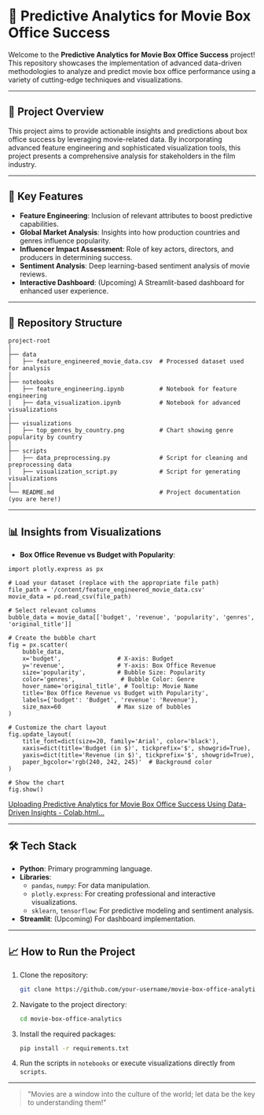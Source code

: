 # 🎥 Predictive Analytics for Movie Box Office Success

Welcome to the **Predictive Analytics for Movie Box Office Success** project! This repository showcases the implementation of advanced data-driven methodologies to analyze and predict movie box office performance using a variety of cutting-edge techniques and visualizations.

---

## 📜 Project Overview
This project aims to provide actionable insights and predictions about box office success by leveraging movie-related data. By incorporating advanced feature engineering and sophisticated visualization tools, this project presents a comprehensive analysis for stakeholders in the film industry.

---

## 🧩 Key Features
- **Feature Engineering**: Inclusion of relevant attributes to boost predictive capabilities.
- **Global Market Analysis**: Insights into how production countries and genres influence popularity.
- **Influencer Impact Assessment**: Role of key actors, directors, and producers in determining success.
- **Sentiment Analysis**: Deep learning-based sentiment analysis of movie reviews.
- **Interactive Dashboard**: (Upcoming) A Streamlit-based dashboard for enhanced user experience.

---

## 📂 Repository Structure
```
project-root
│
├── data
│   ├── feature_engineered_movie_data.csv  # Processed dataset used for analysis
│
├── notebooks
│   ├── feature_engineering.ipynb          # Notebook for feature engineering
│   ├── data_visualization.ipynb           # Notebook for advanced visualizations
│
├── visualizations
│   ├── top_genres_by_country.png          # Chart showing genre popularity by country
│
├── scripts
│   ├── data_preprocessing.py              # Script for cleaning and preprocessing data
│   ├── visualization_script.py            # Script for generating visualizations
│
└── README.md                              # Project documentation (you are here!)
```

---

## 📊 Insights from Visualizations
- **Box Office Revenue vs Budget with Popularity**:
~~~
import plotly.express as px

# Load your dataset (replace with the appropriate file path)
file_path = '/content/feature_engineered_movie_data.csv'
movie_data = pd.read_csv(file_path)

# Select relevant columns
bubble_data = movie_data[['budget', 'revenue', 'popularity', 'genres', 'original_title']]

# Create the bubble chart
fig = px.scatter(
    bubble_data,
    x='budget',                # X-axis: Budget
    y='revenue',               # Y-axis: Box Office Revenue
    size='popularity',         # Bubble Size: Popularity
    color='genres',             # Bubble Color: Genre
    hover_name='original_title', # Tooltip: Movie Name
    title='Box Office Revenue vs Budget with Popularity',
    labels={'budget': 'Budget', 'revenue': 'Revenue'},
    size_max=60                # Max size of bubbles
)

# Customize the chart layout
fig.update_layout(
    title_font=dict(size=20, family='Arial', color='black'),
    xaxis=dict(title='Budget (in $)', tickprefix='$', showgrid=True),
    yaxis=dict(title='Revenue (in $)', tickprefix='$', showgrid=True),
    paper_bgcolor='rgb(240, 242, 245)'  # Background color
)

# Show the chart
fig.show()

~~~
[Uploading Predictive Analytics for Movie Box Office Success Using Data-Driven Insights - Colab.html…]()


---

## 🛠️ Tech Stack
- **Python**: Primary programming language.
- **Libraries**: 
  - `pandas`, `numpy`: For data manipulation.
  - `plotly.express`: For creating professional and interactive visualizations.
  - `sklearn`, `tensorflow`: For predictive modeling and sentiment analysis.
- **Streamlit**: (Upcoming) For dashboard implementation.

---

## 📈 How to Run the Project
1. Clone the repository:
   ```bash
   git clone https://github.com/your-username/movie-box-office-analytics.git
   ```

2. Navigate to the project directory:
   ```bash
   cd movie-box-office-analytics
   ```

3. Install the required packages:
   ```bash
   pip install -r requirements.txt
   ```

4. Run the scripts in `notebooks` or execute visualizations directly from `scripts`.

---



> "Movies are a window into the culture of the world; let data be the key to understanding them!"
